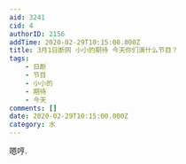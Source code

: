 ```yaml
---
aid: 3241
cid: 4
authorID: 2156
addTime: 2020-02-29T10:15:00.000Z
title: 3月1日断网 小小的期待 今天你们演什么节目？
tags:
    - 日断
    - 节目
    - 小小的
    - 期待
    - 今天
comments: []
date: 2020-02-29T10:15:00.000Z
category: 水
---
```


嗯哼.
